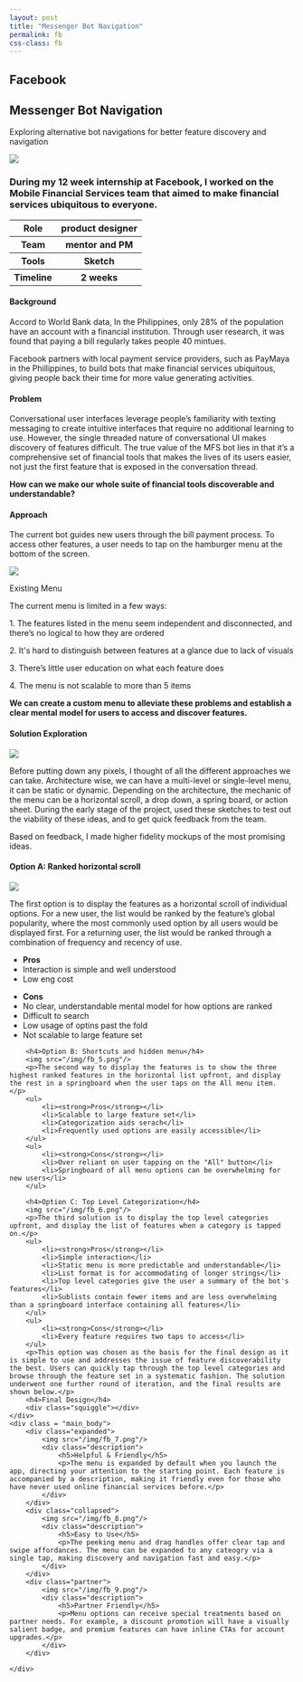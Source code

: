 ```yaml
---
layout: post
title: "Messenger Bot Navigation"
permalink: fb
css-class: fb
---
```

<div class='content-wrapper'>
	<section class="intro">
		<h2>Facebook</h2>
		<div class="squiggle"></div>
		<h1>Messenger Bot Navigation</h1>
		<p>Exploring alternative bot navigations for better feature discovery and navigation</p>
	</section>
</div>
<img class="full_bleed" src="/img/fb_1.png"/>

<div class="content-wrapper">
	<div class="summary left_col">
		<h3>During my 12 week internship at Facebook, I worked on the Mobile Financial Services team that aimed to make financial services ubiquitous to everyone.</h3>
		<table>
			<tr>
				<th>Role</th>
				<th>product designer</th>
			</tr>
			<tr>
				<th>Team</th>
				<th>mentor and PM</th>
			</tr>
			<tr>
				<th>Tools</th>
				<th>Sketch</th>
			</tr>
			<tr>
				<th>Timeline</th>
				<th>2 weeks</th>
			</tr>
		</table>
	</div>
	<div class="main_body right_col">
		<h4 class="margin_top_none">Background</h4>
		<div class="squiggle"></div>
		<p>Accord to World Bank data, In the Philippines, only 28% of the population have an account with a financial institution. Through user research, it was found that paying a bill regularly takes people 40 mintues.</p>
		<p>Facebook partners with local payment service providers, such as PayMaya in the Phillippines, to build bots that make financial services ubiquitous, giving people back their time for more value generating activities.</p>
		<h4>Problem</h4>
		<div class="squiggle"></div>
		<p>Conversational user interfaces leverage people’s familiarity with texting messaging to create intuitive interfaces that require no additional learning to use. However, the single threaded nature of conversational UI makes discovery of features difficult. The true value of the MFS bot lies in that it’s a comprehensive set of financial tools that makes the lives of its users easier, not just the first feature that is exposed in the conversation thread.</p>
		<p><strong>How can we make our whole suite of financial tools discoverable and understandable?</strong></p>
		<h4>Approach</h4>
		<div class="squiggle"></div>
		<p>The current bot guides new users through the bill payment process. To access other features, a user needs to tap on the hamburger menu at the bottom of the screen.</p>
		<img src="/img/fb_2.png"/>
		<p class="caption">Existing Menu</p>
		<p>The current menu is limited in a few ways:</p>
		<p>1. The features listed in the menu seem independent and disconnected, and there’s no logical to how they are ordered</p>
		<p>2. It's hard to distinguish between features at a glance due to lack of visuals</p>
		<p>3. There’s  little user education on what each feature does</p>
		<p>4. The menu is not scalable to more than 5 items</p>
		<p><strong>We can create a custom menu to alleviate these problems and establish a clear mental model for users to access and discover features.</strong></p>
		<h4>Solution Exploration</h4>
		<div class="squiggle"></div>
		<img src="/img/fb_3.png"/>
		<p>Before putting down any pixels, I thought of all the different approaches we can take. Architecture wise, we can have a multi-level or single-level menu, it can be static or dynamic. Depending on the architecture, the mechanic of the menu can be a horizontal scroll, a drop down, a spring board, or action sheet. During the early stage of the project, used these sketches to test out the viability of these ideas, and to get quick feedback from the team.</p>
		<p>Based on feedback, I made higher fidelity mockups of the most promising ideas.</p>
		<h4>Option A: Ranked horizontal scroll</h4>
		<img src="/img/fb_4.png"/>
		<p>The first option is to display the features as a horizontal scroll of individual options. For a new user, the list would be ranked by the feature’s global popularity, where the most commonly used option by all users would be displayed first. For a returning user, the list would be ranked through a combination of frequency and recency of use.</p>
		<ul>
			<li><strong>Pros</strong></li>
			<li>Interaction is simple and well understood</li>
			<li>Low eng cost</li>
		</ul>
		<ul>
			<li><strong>Cons</strong></li>
			<li>No clear, understandable mental model for how options are ranked</li>
			<li>Difficult to search</li>
			<li>Low usage of optins past the fold</li>
			<li>Not scalable to large feature set</li>
		</ul>

		<h4>Option B: Shortcuts and hidden menu</h4>
		<img src="/img/fb_5.png"/>
		<p>The second way to display the features is to show the three highest ranked features in the horizontal list upfront, and display the rest in a springboard when the user taps on the All menu item. </p>
		<ul>
			<li><strong>Pros</strong></li>
			<li>Scalable to large feature set</li>
			<li>Categorization aids serach</li>
			<li>Frequently used options are easily accessible</li>
		</ul>
		<ul>
			<li><strong>Cons</strong></li>
			<li>Over reliant on user tapping on the "All" button</li>
			<li>Springboard of all menu options can be overwhelming for new users</li>
		</ul>

		<h4>Option C: Top Level Categorization</h4>
		<img src="/img/fb_6.png"/>
		<p>The third solution is to display the top level categories upfront, and display the list of features when a category is tapped on.</p>
		<ul>
			<li><strong>Pros</strong></li>
			<li>Simple interaction</li>
			<li>Static menu is more predictable and understandable</li>
			<li>List format is for accommodating of longer strings</li>
			<li>Top level categories give the user a summary of the bot's features</li>
			<li>Sublists contain fewer items and are less overwhelming than a springboard interface containing all features</li>
		</ul>
		<ul>
			<li><strong>Cons</strong></li>
			<li>Every feature requires two taps to access</li>
		</ul>
		<p>This option was chosen as the basis for the final design as it is simple to use and addresses the issue of feature discoverability the best. Users can quickly tap through the top level categories and browse through the feature set in a systematic fashion. The solution underwent one further round of iteration, and the final results are shown below.</p>
		<h4>Final Design</h4>
		<div class="squiggle"></div>
	</div>
	<div class = "main_body">
		<div class="expanded">
			<img src="/img/fb_7.png"/>
			<div class="description">
				<h5>Helpful & Friendly</h5>
				<p>The menu is expanded by default when you launch the app, directing your attention to the starting point. Each feature is accompanied by a description, making it friendly even for those who have never used online financial services before.</p>
			</div>
		</div>
		<div class="collapsed">
			<img src="/img/fb_8.png"/>
			<div class="description">
				<h5>Easy to Use</h5>
				<p>The peeking menu and drag handles offer clear tap and swipe affordances. The menu can be expanded to any cateogry via a single tap, making discovery and navigation fast and easy.</p>
			</div>
		</div>
		<div class="partner">
			<img src="/img/fb_9.png"/>
			<div class="description">
				<h5>Partner Friendly</h5>
				<p>Menu options can receive special treatments based on partner needs. For example, a discount promotion will have a visually salient badge, and premium features can have inline CTAs for account upgrades.</p>
			</div>
		</div>

	</div>

</div>

